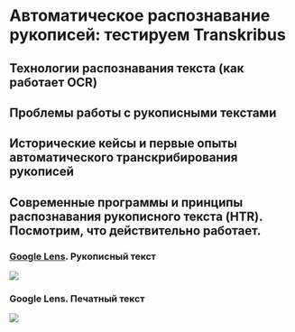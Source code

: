 # Автоматическое распознавание рукописей: тестируем Transkribus

## Технологии распознавания текста (как работает OCR) 

## Проблемы работы с рукописными текстами

## Исторические кейсы и первые опыты автоматического транскрибирования рукописей

## Современные программы и принципы распознавания рукописного текста (HTR). Посмотрим, что действительно работает.



### [Google Lens](https://lens.google.com). Рукописный текст

![](https://github.com/alexdyul/Transkribus/blob/master/Google_H.gif)

### Google Lens. Печатный текст

![](https://github.com/alexdyul/Transkribus/blob/master/Google_T.gif)
